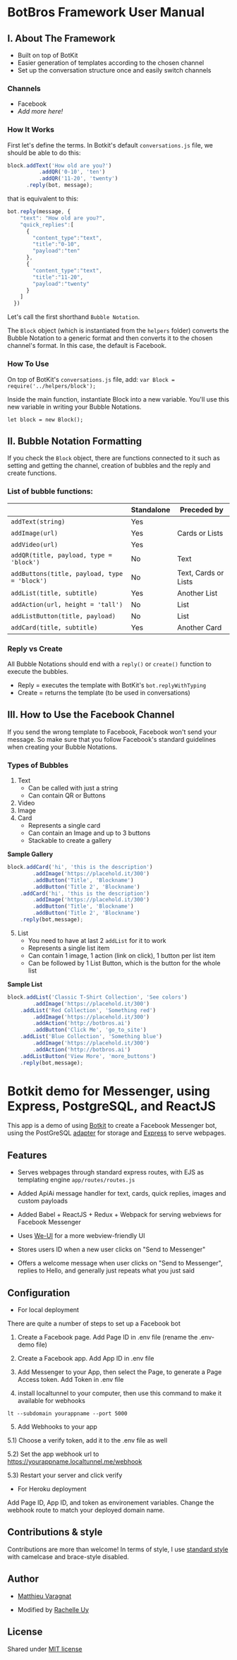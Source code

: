 # BotBros Framework User Manual

## I. About The Framework
* Built on top of BotKit
* Easier generation of templates according to the chosen channel
* Set up the conversation structure once and easily switch channels

### Channels
* Facebook
* _Add more here!_

### How It Works
First let's define the terms. In Botkit's default `conversations.js` file, we should be able to do this:
```javascript
block.addText('How old are you?')
          .addQR('0-10', 'ten')
          .addQR('11-20', 'twenty')
      .reply(bot, message);
```

that is equivalent to this:
```javascript
bot.reply(message, {
    "text": "How old are you?",
    "quick_replies":[
      {
        "content_type":"text",
        "title":"0-10",
        "payload":"ten"
      },
      {
        "content_type":"text",
        "title":"11-20",
        "payload":"twenty"
      }
    ]
  })
```

Let's call the first shorthand `Bubble Notation`.

The `Block` object (which is instantiated from the `helpers` folder) converts the Bubble Notation to a generic format and then converts it to the chosen channel's format. In this case, the default is Facebook.

### How To Use
On top of BotKit's `conversations.js` file, add:
`var Block = require('../helpers/block');`

Inside the main function, instantiate Block into a new variable. You'll use this new variable in writing your Bubble Notations.

`let block = new Block();`

## II. Bubble Notation Formatting
If you check the `Block` object, there are functions connected to it such as setting and getting the channel, creation of bubbles and the reply and create functions.

### List of bubble functions:
|                |Standalone                          |Preceded by                         |
|----------------|-------------------------------|-----------------------------|
|`addText(string)`|Yes            |            |
|`addImage(url)`|Yes            |Cards or Lists            |
|`addVideo(url)`          | Yes | |
|`addQR(title, payload, type = 'block')`          | No | Text |
|`addButtons(title, payload, type = 'block')`| No | Text, Cards or Lists |
|`addList(title, subtitle)`         | Yes | Another List |
|`addAction(url, height = 'tall')`         | No | List |
|`addListButton(title, payload)`         | No | List |
|`addCard(title, subtitle)`         | Yes | Another Card |

### Reply vs Create
All Bubble Notations should end with a `reply()` or `create()` function to execute the bubbles.

* Reply = executes the template with BotKit's `bot.replyWithTyping`
* Create = returns the template (to be used in conversations)

## III. How to Use the Facebook Channel
If you send the wrong template to Facebook, Facebook won't send your message. So make sure that you follow Facebook's standard guidelines when creating your Bubble Notations.

### Types of Bubbles
1. Text
	* Can be called with just a string
	* Can contain QR or Buttons
2. Video
3. Image
4. Card
	* Represents a single card
	* Can contain an Image and up to 3 buttons
	* Stackable to create a gallery

**Sample Gallery**
```javascript
block.addCard('hi', 'this is the description')
        .addImage('https://placehold.it/300')
        .addButton('Title', 'Blockname')
        .addButton('Title 2', 'Blockname')
    .addCard('hi', 'this is the description')
        .addImage('https://placehold.it/300')
        .addButton('Title', 'Blockname')
        .addButton('Title 2', 'Blockname')
    .reply(bot,message);
```

5. List
	* You need to have at last 2 `addList` for it to work
	* Represents a single list item
	* Can contain 1 image, 1 action (link on click), 1 button per list item
	* Can be followed by 1 List Button, which is the button for the whole list


**Sample List**
```javascript
block.addList('Classic T-Shirt Collection', 'See colors')
        .addImage('https://placehold.it/300')
    .addList('Red Collection', 'Something red')
        .addImage('https://placehold.it/300')
        .addAction('http://botbros.ai')
        .addButton('Click Me', 'go_to_site')
    .addList('Blue Collection', 'Something blue')
        .addImage('https://placehold.it/300')
        .addAction('http://botbros.ai')
    .addListButton('View More', 'more_buttons')
    .reply(bot,message);
```

# Botkit demo for Messenger, using Express, PostgreSQL, and ReactJS

This app is a demo of using [Botkit](https://github.com/howdyai/botkit) to create a Facebook Messenger bot, using the PostGreSQL [adapter](https://github.com/lixhq/botkit-storage-postgres) for storage and [Express](http://expressjs.com) to serve webpages.

## Features

* Serves webpages through standard express routes, with EJS as templating engine
``` app/routes/routes.js ```

* Added ApiAi message handler for text, cards, quick replies, images and custom payloads

* Added Babel + ReactJS + Redux + Webpack for serving webviews for Facebook Messenger

* Uses [We-UI](https://weui.github.io/react-weui/docs/) for a more webview-friendly UI

* Stores users ID when a new user clicks on "Send to Messenger"

* Offers a welcome message when user clicks on "Send to Messenger", replies to Hello, and generally just repeats what you just said

## Configuration

* For local deployment

There are quite a number of steps to set up a Facebook bot

1) Create a Facebook page. Add Page ID in .env file (rename the .env-demo file)

2) Create a Facebook app. Add App ID in .env file

3) Add Messenger to your App, then select the Page, to generate a Page Access token. Add Token in .env file

4) install localtunnel to your computer, then use this command to make it available for webhooks
```
lt --subdomain yourappname --port 5000
```

5) Add Webhooks to your app

5.1) Choose a verify token, add it to the .env file as well

5.2) Set the app webhook url to https://yourappname.localtunnel.me/webhook

5.3) Restart your server and click verify

* For Heroku deployment

Add Page ID, App ID, and token as environement variables.
Change the webhook route to match your deployed domain name.

## Contributions & style
Contributions are more than welcome!
In terms of style, I use [standard style](https://github.com/feross/standard) with camelcase and brace-style disabled.

## Author

* [Matthieu Varagnat](https://twitter.com/MVaragnat)

* Modified by [Rachelle Uy](https://twitter.com/rachelletanuy)

## License
Shared under [MIT license](http://choosealicense.com/licenses/mit/)
